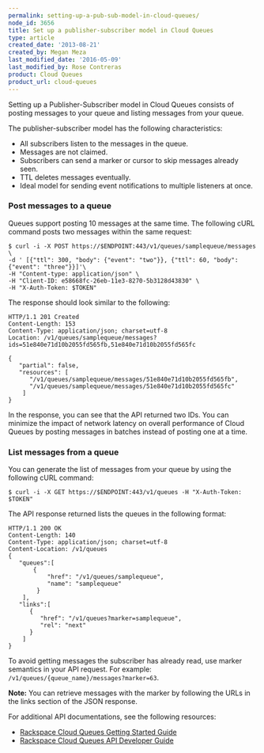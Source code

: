 ```yaml
---
permalink: setting-up-a-pub-sub-model-in-cloud-queues/
node_id: 3656
title: Set up a publisher-subscriber model in Cloud Queues
type: article
created_date: '2013-08-21'
created_by: Megan Meza
last_modified_date: '2016-05-09'
last_modified_by: Rose Contreras
product: Cloud Queues
product_url: cloud-queues
---
```


Setting up a Publisher-Subscriber model in Cloud Queues consists of posting messages to
your queue and listing messages from your queue.

The publisher-subscriber model has the following characteristics:

-   All subscribers listen to the messages in the queue.
-   Messages are not claimed.
-   Subscribers can send a marker or cursor to skip messages already seen.
-   TTL deletes messages eventually.
-   Ideal model for sending event notifications to multiple listeners at once.

### Post messages to a queue

Queues support posting 10 messages at the same time. The following cURL command posts two messages within the same request:

    $ curl -i -X POST https://$ENDPOINT:443/v1/queues/samplequeue/messages \
    -d ' [{"ttl": 300, "body": {"event": "two"}}, {"ttl": 60, "body": {"event": "three"}}]'\
    -H "Content-type: application/json" \
    -H "Client-ID: e58668fc-26eb-11e3-8270-5b3128d43830" \
    -H "X-Auth-Token: $TOKEN"

The response should look similar to the following:

    HTTP/1.1 201 Created     
    Content-Length: 153     
    Content-Type: application/json; charset=utf-8     
    Location: /v1/queues/samplequeue/messages?ids=51e840e71d10b2055fd565fb,51e840e71d10b2055fd565fc

    {
       "partial": false,
       "resources": [
          "/v1/queues/samplequeue/messages/51e840e71d10b2055fd565fb",
          "/v1/queues/samplequeue/messages/51e840e71d10b2055fd565fc"
        ]
    }

In the response, you can see that the API returned two IDs. You can minimize the impact of
network latency on overall performance of Cloud Queues by posting messages in batches instead
of posting one at a time.

### List messages from a queue

You can generate the list of messages from your queue by using the following cURL command:

    $ curl -i -X GET https://$ENDPOINT:443/v1/queues -H "X-Auth-Token: $TOKEN"

The API response returned lists the queues in the following format:

    HTTP/1.1 200 OK     
    Content-Length: 140     
    Content-Type: application/json; charset=utf-8     
    Content-Location: /v1/queues  
    {
       "queues":[
           {
               "href": "/v1/queues/samplequeue",
               "name": "samplequeue"
            }
        ],
       "links":[
          {
             "href": "/v1/queues?marker=samplequeue",
             "rel": "next"
          }
        ]
    }

To avoid getting messages the subscriber has already read, use marker semantics in your
API request. For example: `/v1/queues/{queue_name}/messages?marker=63`.

**Note:** You can retrieve messages with the marker by following the URLs in the links section of the JSON response.

For additional API documentations, see the following resources:

- [Rackspace Cloud Queues Getting Started Guide](https://developer.rackspace.com/docs/cloud-queues/v1/developer-guide/#getting-started)
- [Rackspace Cloud Queues API Developer Guide](https://developer.rackspace.com/docs/cloud-queues/v1/developer-guide/#developer-guide)
